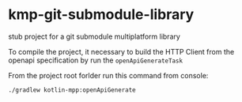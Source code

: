 # kmp-git-submodule-library
stub project for a git submodule multiplatform library

To compile the project, it necessary to build the HTTP Client from the openapi specification by run the `openApiGenerateTask`

From the project root forlder run this command from console:

```
./gradlew kotlin-mpp:openApiGenerate
```

